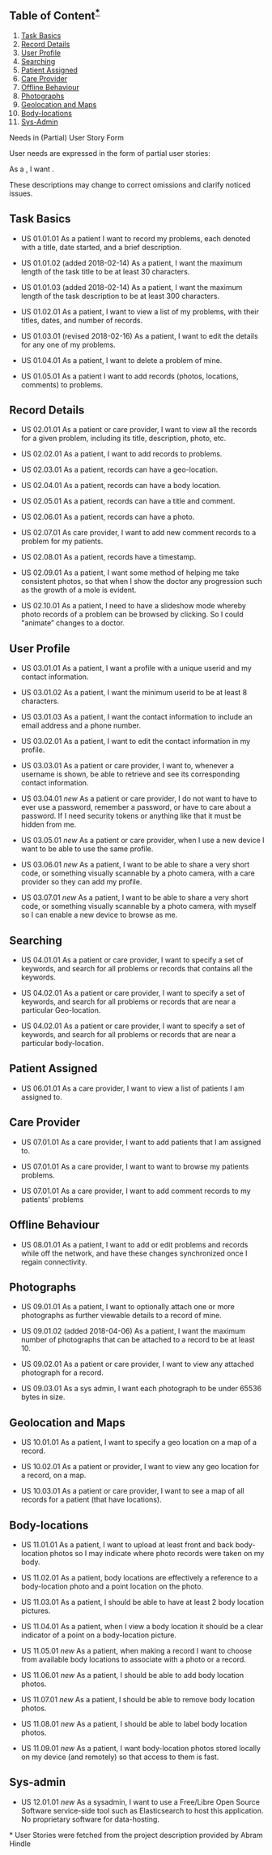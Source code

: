 ## Table of Content<sup>[*](#user_stories_footnote)</sup>

1. [Task Basics](#task_basics)
2. [Record Details](#record_details)
3. [User Profile](#user_profile)
4. [Searching](#searching)
5. [Patient Assigned](#patient_assigned)
6. [Care Provider](#care_provider)
7. [Offline Behaviour](#offline_behaviour)
8. [Photographs](#photographs)
9. [Geolocation and Maps](#geolocation_and_maps)
10. [Body-locations](#body_locations)
11. [Sys-Admin](#sys_admin)

Needs in (Partial) User Story Form

User needs are expressed in the form of partial user stories:

As a <role>, I want <goal>.

These descriptions may change to correct omissions and clarify noticed issues.

## Task Basics <a name="task_basics"></a>

- US 01.01.01 As a patient I want to record my problems, each denoted with a title, date started, and a brief description.

- US 01.01.02 (added 2018-02-14) As a patient, I want the maximum length of the task title to be at least 30 characters.

- US 01.01.03 (added 2018-02-14) As a patient, I want the maximum length of the task description to be at least 300 characters.

- US 01.02.01 As a patient, I want to view a list of my problems, with their titles, dates, and number of records.

- US 01.03.01 (revised 2018-02-16) As a patient, I want to edit the details for any one of my problems.

- US 01.04.01 As a patient, I want to delete a problem of mine.

- US 01.05.01 As a patient I want to add records (photos, locations, comments) to problems.

## Record Details <a name="record_details"></a>

- US 02.01.01 As a patient or care provider, I want to view all the records for a given problem, including its title, description, photo, etc.

- US 02.02.01 As a patient, I want to add records to problems.

- US 02.03.01 As a patient, records can have a geo-location.

- US 02.04.01 As a patient, records can have a body location.

- US 02.05.01 As a patient, records can have a title and comment.

- US 02.06.01 As a patient, records can have a photo.

- US 02.07.01 As care provider, I want to add new comment records to a problem for my patients.

- US 02.08.01 As a patient, records have a timestamp.

- US 02.09.01 As a patient, I want some method of helping me take consistent photos, so that when I show the doctor any progression such as the growth of a mole is evident.

- US 02.10.01 As a patient, I need to have a slideshow mode whereby photo records of a problem can be browsed by clicking. So I could "animate” changes to a doctor.


## User Profile <a name="user_profile"></a>

- US 03.01.01 As a patient, I want a profile with a unique userid and my contact information.

- US 03.01.02 As a patient, I want the minimum userid to be at least 8 characters.

- US 03.01.03 As a patient, I want the contact information to include an email address and a phone number.

- US 03.02.01 As a patient, I want to edit the contact information in my profile.

- US 03.03.01 As a patient or care provider, I want to, whenever a username is shown, be able to retrieve and see its corresponding contact information.

- US 03.04.01 *new* As a patient or care provider, I do not want to have to ever use a password, remember a password, or have to care about a password. If I need security tokens or anything like that it must be hidden from me.

- US 03.05.01 *new* As a patient or care provider, when I use a new device I want to be able to use the same profile.

- US 03.06.01 *new* As a patient, I want to be able to share a very short code, or something visually scannable by a photo camera, with a care provider so they can add my profile.

- US 03.07.01 *new* As a patient, I want to be able to share a very short code, or something visually scannable by a photo camera, with myself so I can enable a new device to browse as me.

## Searching <a name="searching"></a>

- US 04.01.01 As a patient or care provider, I want to specify a set of keywords, and search for all problems or records that contains all the keywords.

- US 04.02.01 As a patient or care provider, I want to specify a set of keywords, and search for all problems or records that are near a particular Geo-location.

- US 04.02.01 As a patient or care provider, I want to specify a set of keywords, and search for all problems or records that are near a particular body-location.

## Patient Assigned <a name="patient_assigned"></a>

- US 06.01.01 As a care provider, I want to view a list of patients I am assigned to.

## Care Provider <a name="care_provider"></a>

- US 07.01.01 As a care provider, I want to add patients that I am assigned to.

- US 07.01.01 As a care provider, I want to want to browse my patients problems.

- US 07.01.01 As a care provider, I want to add comment records to my patients' problems

## Offline Behaviour <a name="offline_behaviour"></a>

- US 08.01.01 As a patient, I want to add or edit problems and records while off the network, and have these changes synchronized once I regain connectivity.

## Photographs <a name="photographs"></a>

- US 09.01.01 As a patient, I want to optionally attach one or more photographs as further viewable details to a record of mine.

- US 09.01.02 (added 2018-04-06) As a patient, I want the maximum number of photographs that can be attached to a record to be at least 10.

- US 09.02.01 As a patient or care provider, I want to view any attached photograph for a record.

- US 09.03.01 As a sys admin, I want each photograph to be under 65536 bytes in size.

## Geolocation and Maps <a name="geolocation_and_maps"></a>

- US 10.01.01 As a patient, I want to specify a geo location on a map of a record.

- US 10.02.01 As a patient or provider, I want to view any geo location for a record, on a map.

- US 10.03.01 As a patient or care provider, I want to see a map of all records for a patient (that have locations).

## Body-locations <a name="body_locations"></a>

- US 11.01.01 As a patient, I want to upload at least front and back body-location photos so I may indicate where photo records were taken on my body.

- US 11.02.01 As a patient, body locations are effectively a reference to a body-location photo and a point location on the photo.

- US 11.03.01 As a patient, I should be able to have at least 2 body location pictures.

- US 11.04.01 As a patient, when I view a body location it should be a clear indicator of a point on a body-location picture.

- US 11.05.01 *new* As a patient, when making a record I want to choose from available body locations to associate with a photo or a record.

- US 11.06.01 *new* As a patient, I should be able to add body location photos.

- US 11.07.01 *new* As a patient, I should be able to remove body location photos.

- US 11.08.01 *new* As a patient, I should be able to label body location photos.

- US 11.09.01 *new* As a patient, I want body-location photos stored locally on my device (and remotely) so that access to them is fast.

## Sys-admin <a name="sys_admin"></a>

- US 12.01.01 *new* As a sysadmin, I want to use a Free/Libre Open Source Software service-side tool such as Elasticsearch to host this application. No proprietary software for data-hosting.

<a name="user_stories_footnote">*</a> User Stories were fetched from the project description provided by Abram Hindle